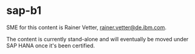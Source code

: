 # sap-b1

SME for this content is Rainer Vetter, rainer.vetter@de.ibm.com.

The content is currently stand-alone and will eventually be moved under SAP HANA once it's been certified.
